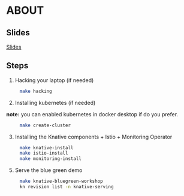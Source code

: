 # ABOUT

## Slides 

[Slides](https://drive.google.com/file/d/109Hafm2MGuH72FyUNLuCKDDlpTQhxgQT/view?usp=sharing)

## Steps 

1. Hacking your laptop (if needed)

```sh
     make hacking
```

2. Installing kubernetes (if needed)

**note:** you can enabled kubernetes in docker desktop if do you prefer.

```sh
     make create-cluster
```

3. Installing the Knative components + Istio + Monitoring Operator

```sh
     make knative-install
     make istio-install
     make monitoring-install
```

5. Serve the blue green demo 

```sh
     make knative-bluegreen-workshop
     kn revision list -n knative-serving
```